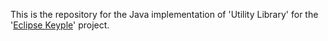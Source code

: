 This is the repository for the Java implementation of 'Utility Library' for the '[Eclipse Keyple](https://keyple.org/)' project.
